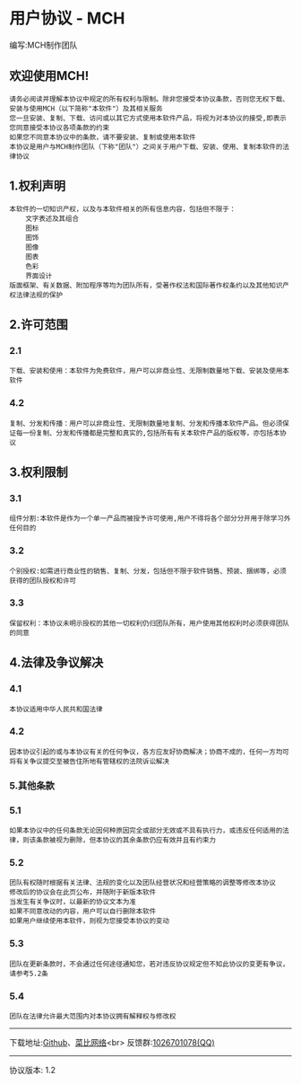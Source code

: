 # 用户协议 - MCH
编写:MCH制作团队<br>

## 欢迎使用MCH!
```
请务必阅读并理解本协议中规定的所有权利与限制。除非您接受本协议条款，否则您无权下载、安装与使用MCH（以下简称"本软件"）及其相关服务
您一旦安装、复制、下载、访问或以其它方式使用本软件产品，将视为对本协议的接受,即表示您同意接受本协议各项条款的约束
如果您不同意本协议中的条款，请不要安装、复制或使用本软件
本协议是用户与MCH制作团队（下称"团队"）之间关于用户下载、安装、使用、复制本软件的法律协议
```
## 1.权利声明
```
本软件的一切知识产权，以及与本软件相关的所有信息内容，包括但不限于：
    文字表述及其组合
    图标
    图饰
    图像
    图表
    色彩
    界面设计
版面框架、有关数据、附加程序等均为团队所有，受著作权法和国际著作权条约以及其他知识产权法律法规的保护
```
## 2.许可范围
### 2.1 
```
下载、安装和使用：本软件为免费软件，用户可以非商业性、无限制数量地下载、安装及使用本软件
```
### 4.2 
```
复制、分发和传播：用户可以非商业性、无限制数量地复制、分发和传播本软件产品。但必须保证每一份复制、分发和传播都是完整和真实的,包括所有有关本软件产品的版权等，亦包括本协议
```
## 3.权利限制
### 3.1 
```
组件分割:本软件是作为一个单一产品而被授予许可使用,用户不得将各个部分分开用于除学习外任何目的
```
### 3.2 
```
个别授权:如需进行商业性的销售、复制、分发，包括但不限于软件销售、预装、捆绑等，必须获得的团队授权和许可
```
### 3.3 
```
保留权利：本协议未明示授权的其他一切权利仍归团队所有，用户使用其他权利时必须获得团队的同意
```
## 4.法律及争议解决
### 4.1 
```
本协议适用中华人民共和国法律
```
### 4.2 
```
因本协议引起的或与本协议有关的任何争议，各方应友好协商解决；协商不成的，任何一方均可将有关争议提交至被告住所地有管辖权的法院诉讼解决
```

### 5.其他条款
### 5.1 
```
如果本协议中的任何条款无论因何种原因完全或部分无效或不具有执行力，或违反任何适用的法律，则该条款被视为删除，但本协议的其余条款仍应有效并且有约束力
```
### 5.2 
```
团队有权随时根据有关法律、法规的变化以及团队经营状况和经营策略的调整等修改本协议
修改后的协议会在此页公布，并随附于新版本软件
当发生有关争议时，以最新的协议文本为准
如果不同意改动的内容，用户可以自行删除本软件
如果用户继续使用本软件，则视为您接受本协议的变动
```
### 5.3 
```
团队在更新条款时，不会通过任何途径通知您，若对违反协议规定但不知此协议的变更有争议，请参考5.2条
```
### 5.4
```
团队在法律允许最大范围内对本协议拥有解释权与修改权
```
<hr>

下载地址:[Github](https://raw.githubusercontent.com/andogy/MCH/main/Public/MCH.jar)、[菜比网络](http://caibiwangluo.eu5.org/mch/MCH.jar")<br>
反馈群:[1026701078(QQ)](https://jq.qq.com/?_wv=1027&amp;k=xBFSpkKr)
<hr>
协议版本: 1.2
